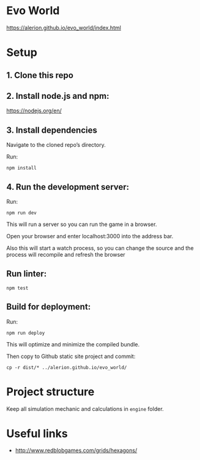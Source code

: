 # Evo World

https://alerion.github.io/evo_world/index.html

# Setup

## 1. Clone this repo


## 2. Install node.js and npm:

https://nodejs.org/en/


## 3. Install dependencies

Navigate to the cloned repo’s directory.

Run:

```npm install```


## 4. Run the development server:

Run:

```npm run dev```

This will run a server so you can run the game in a browser.

Open your browser and enter localhost:3000 into the address bar.

Also this will start a watch process, so you can change the source and the process will recompile and refresh the browser


## Run linter:

```npm test```

## Build for deployment:

Run:

```npm run deploy```

This will optimize and minimize the compiled bundle.

Then copy to Github static site project and commit:

```cp -r dist/* ../alerion.github.io/evo_world/```

# Project structure

Keep all simulation mechanic and calculations in ``engine`` folder.

# Useful links

- http://www.redblobgames.com/grids/hexagons/
